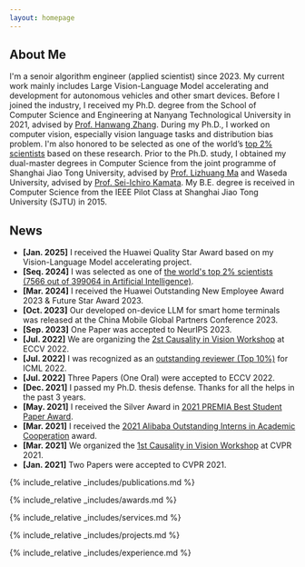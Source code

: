 ```yaml
---
layout: homepage
---
```


## About Me
I'm a senoir algorithm engineer (applied scientist) since 2023. My current work mainly includes Large Vision-Language Model accelerating and development for autonomous vehicles and other smart devices. Before I joined the industry, I received my Ph.D. degree from the School of Computer Science and Engineering at Nanyang Technological University in 2021, advised by [Prof. Hanwang Zhang](https://personal.ntu.edu.sg/hanwangzhang/). During my Ph.D., I worked on computer vision, especially vision language tasks and distribution bias problem. I'm also honored to be selected as one of the world’s [top 2% scientists](https://topresearcherslist.com/Home/Search?AuthFull=tang%2C+kaihua) based on these research. Prior to the Ph.D. study, I obtained my dual-master degrees in Computer Science from the joint programme of Shanghai Jiao Tong University, advised by [Prof. Lizhuang Ma](https://www.cs.sjtu.edu.cn/en/PeopleDetail.aspx?id=154) and Waseda University, advised by [Prof. Sei-Ichiro Kamata](https://www.waseda.jp/fsci/gips/other-en/2015/09/08/2167/).  My B.E. degree is received in Computer Science from the IEEE Pilot Class at Shanghai Jiao Tong University (SJTU) in 2015.

## News
- **[Jan. 2025]** I received the Huawei Quality Star Award based on my Vision-Language Model accelerating project.
- **[Seq. 2024]** I was selected as one of [the world's top 2% scientists (7566 out of 399064 in Artificial Intelligence)](https://topresearcherslist.com/Home/Search?AuthFull=tang%2C+kaihua).
- **[Mar. 2024]** I received the Huawei Outstanding New Employee Award 2023 & Future Star Award 2023.
- **[Oct. 2023]** Our developed on-device LLM for smart home terminals was released at the China Mobile Global Partners Conference 2023.
- **[Sep. 2023]** One Paper was accepted to NeurIPS 2023.
- **[Jul. 2022]** We are organizing the <a href="http://www.causalityinvision.com" target="_blank">2st Causality in Vision Workshop</a> at ECCV 2022.
- **[Jul. 2022]** I was recognized as an <a href="https://icml.cc/Conferences/2022/Reviewers" target="_blank">outstanding reviewer (Top 10%)</a> for ICML 2022.
- **[Jul. 2022]** Three Papers (One Oral) were accepted to ECCV 2022.
- **[Dec. 2021]** I passed my Ph.D. thesis defense. Thanks for all the helps in the past 3 years.
- **[May. 2021]** I received the Silver Award in <a href="http://www.premiasg.org/for-members/premia-best-student-paper-awards/premia-best-student-paper-awards-2021/" target="_blank">2021 PREMIA Best Student Paper Award</a>.
- **[Mar. 2021]** I received the <a href="https://azft.alibaba.com/newspage/?id=170" target="_blank">2021 Alibaba Outstanding Interns in Academic Cooperation</a> award.
- **[Mar. 2021]** We organized the <a href="http://www.causalityinvision.com/civ2021.html" target="_blank">1st Causality in Vision Workshop</a> at CVPR 2021.
- **[Jan. 2021]** Two Papers were accepted to CVPR 2021.

{% include_relative _includes/publications.md %}

{% include_relative _includes/awards.md %}

{% include_relative _includes/services.md %}

{% include_relative _includes/projects.md %}

{% include_relative _includes/experience.md %}
